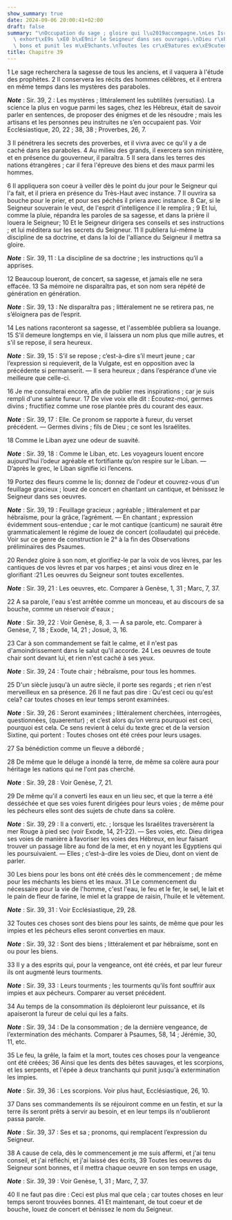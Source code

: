 ```yaml
---
show_summary: true
date: 2024-09-06 20:00:41+02:00
draft: false
summary: "\nOccupation du sage ; gloire qui l\u2019accompagne.\nLes Isra\xE9lites\
  \ exhort\xE9s \xE0 b\xE9nir le Seigneur dans ses ouvrages.\nDieu r\xE9compense les\
  \ bons et punit les m\xE9chants.\nToutes les cr\xE9atures ex\xE9cutent ses ordres.\n"
title: Chapitre 39
---
```





1 Le sage recherchera la sagesse de tous les anciens, et il vaquera à l'étude des prophètes. 2 Il conservera les récits des hommes célèbres, et il entrera en même temps dans les mystères des paraboles.

***Note*** :  Sir. 39, 2 : Les mystères ; littéralement les subtilités (versutias). La science la plus en vogue parmi les sages, chez les Hébreux, était de savoir parler en sentences, de proposer des énigmes et de les résoudre ; mais les artisans et les personnes peu instruites ne s’en occupaient pas. Voir Ecclésiastique, 20, 22 ; 38, 38 ; Proverbes, 26, 7.

3 Il pénétrera les secrets des proverbes, et il vivra avec ce qu'il y a de caché dans les paraboles. 4 Au milieu des grands, il exercera son ministère, et en présence du gouverneur, il paraîtra. 5 Il sera dans les terres des nations étrangères ; car il fera l'épreuve des biens et des maux parmi les hommes.


6 Il appliquera son coeur à veiller dès le point du jour pour le Seigneur qui l'a fait, et il priera en présence du Très-Haut avec instance. 7 Il ouvrira sa bouche pour le prier, et pour ses péchés il priera avec instance. 8 Car, si le Seigneur souverain le veut, de l'esprit d'intelligence il le remplira ; 9 Et lui, comme la pluie, répandra les paroles de sa sagesse, et dans la prière il louera le Seigneur; 10 Et le Seigneur dirigera ses conseils et ses instructions ; et lui méditera sur les secrets du Seigneur. 11 Il publiera lui-même la discipline de sa doctrine, et dans la loi de l'alliance du Seigneur il mettra sa gloire.

***Note*** :  Sir. 39, 11 : La discipline de sa doctrine ; les instructions qu’il a apprises.


12 Beaucoup loueront, de concert, sa sagesse, et jamais elle ne sera effacée. 13 Sa mémoire ne disparaîtra pas, et son nom sera répété de génération en génération.

***Note*** :  Sir. 39, 13 : Ne disparaîtra pas ; littéralement ne se retirera pas, ne s’éloignera pas de l’esprit.

14 Les nations raconteront sa sagesse, et l'assemblée publiera sa louange. 15 S'il demeure longtemps en vie, il laissera un nom plus que mille autres, et s'il se repose, il sera heureux.

***Note*** :  Sir. 39, 15 : S’il se repose ; c’est-à-dire s’il meurt jeune ; car l’expression si requieverit, de la Vulgate, est en opposition avec la précédente si permanserit. ― Il sera heureux ; dans l’espérance d’une vie meilleure que celle-ci.


16 Je me consulterai encore, afin de publier mes inspirations ; car je suis rempli d'une sainte fureur. 17 De vive voix elle dit : Écoutez-moi, germes divins ; fructifiez comme une rose plantée près du courant des eaux.

***Note*** :  Sir. 39, 17 : Elle. Ce pronom se rapporte à fureur, du verset précédent. ― Germes divins ; fils de Dieu ; ce sont les Israélites.

18 Comme le Liban ayez une odeur de suavité.

***Note*** :  Sir. 39, 18 : Comme le Liban, etc. Les voyageurs louent encore aujourd’hui l’odeur agréable et fortifiante qu’on respire sur le Liban. ― D’après le grec, le Liban signifie ici l’encens.


19 Portez des fleurs comme le lis; donnez de l'odeur et couvrez-vous d'un feuillage gracieux ; louez de concert en chantant un cantique, et bénissez le Seigneur dans ses oeuvres.

***Note*** :  Sir. 39, 19 : Feuillage gracieux ; agréable ; littéralement et par hébraïsme, pour la grâce, l’agrément. ― En chantant ; expression évidemment sous-entendue ; car le mot cantique (canticum) ne saurait être grammaticalement le régime de louez de concert (collaudate) qui précède. Voir sur ce genre de construction le 2° à la fin des Observations préliminaires des Psaumes.

20 Rendez gloire à son nom, et glorifiez-le par la voix de vos lèvres, par les cantiques de vos lèvres et par vos harpes ; et ainsi vous direz en le glorifiant :21 Les oeuvres du Seigneur sont toutes excellentes.

***Note*** :  Sir. 39, 21 : Les oeuvres, etc. Comparer à Genèse, 1, 31 ; Marc, 7, 37.

22 A sa parole, l'eau s'est arrêtée comme un monceau, et au discours de sa bouche, comme un réservoir d'eaux ;

***Note*** :  Sir. 39, 22 : Voir Genèse, 8, 3. ― A sa parole, etc. Comparer à Genèse, 7, 18 ; Exode, 14, 21 ; Josué, 3, 16.

23 Car à son commandement se fait le calme, et il n'est pas d'amoindrissement dans le salut qu'il accorde. 24 Les oeuvres de toute chair sont devant lui, et rien n'est caché à ses yeux.

***Note*** :  Sir. 39, 24 : Toute chair ; hébraïsme, pour tous les hommes.


25 D'un siècle jusqu'à un autre siècle, il porte ses regards ; et rien n'est merveilleux en sa présence. 26 Il ne faut pas dire : Qu'est ceci ou qu'est cela? car toutes choses en leur temps seront examinées.

***Note*** :  Sir. 39, 26 : Seront examinées ; littéralement cherchées, interrogées, questionnées, (quaerentur) ; et c’est alors qu’on verra pourquoi est ceci, pourquoi est cela. Ce sens revient à celui du texte grec et de la version Sixtine, qui portent : Toutes choses ont été crées pour leurs usages.

27 Sa bénédiction comme un fleuve a débordé ;


28 De même que le déluge a inondé la terre, de même sa colère aura pour héritage les nations qui ne l'ont pas cherché.

***Note*** :  Sir. 39, 28 : Voir Genèse, 7, 21.

29 De même qu'il a converti les eaux en un lieu sec, et que la terre a été desséchée et que ses voies furent dirigées pour leurs voies ; de même pour les pécheurs elles sont des sujets de chute dans sa colère.

***Note*** :  Sir. 39, 29 : Il a converti, etc. ; lorsque les Israélites traversèrent la mer Rouge à pied sec (voir Exode, 14, 21-22). ― Ses voies, etc. Dieu dirigea ses voies de manière à favoriser les voies des Hébreux, en leur faisant trouver un passage libre au fond de la mer, et en y noyant les Egyptiens qui les poursuivaient. ― Elles ; c’est-à-dire les voies de Dieu, dont on vient de parler.

30 Les biens pour les bons ont été créés dès le commencement ; de même pour les méchants les biens et les maux. 31 Le commencement du nécessaire pour la vie de l'homme, c'est l'eau, le feu et le fer, le sel, le lait et le pain de fleur de farine, le miel et la grappe de raisin, l'huile et le vêtement.

***Note*** :  Sir. 39, 31 : Voir Ecclésiastique, 29, 28.


32 Toutes ces choses sont des biens pour les saints, de même que pour les impies et les pécheurs elles seront converties en maux.

***Note*** :  Sir. 39, 32 : Sont des biens ; littéralement et par hébraïsme, sont en ou pour les biens.

33 Il y a des esprits qui, pour la vengeance, ont été créés, et par leur fureur ils ont augmenté leurs tourments.

***Note*** :  Sir. 39, 33 : Leurs tourments ; les tourments qu’ils font souffrir aux impies et aux pécheurs. Comparer au verset précédent.

34 Au temps de la consommation ils déploieront leur puissance, et ils apaiseront la fureur de celui qui les a faits.

***Note*** :  Sir. 39, 34 : De la consommation ; de la dernière vengeance, de l’extermination des méchants. Comparer à Psaumes, 58, 14 ; Jérémie, 30, 11, etc.

35 Le feu, la grêle, la faim et la mort, toutes ces choses pour la vengeance ont été créées; 36 Ainsi que les dents des bêtes sauvages, et les scorpions, et les serpents, et l'épée à deux tranchants qui punit jusqu'à extermination les impies.

***Note*** :  Sir. 39, 36 : Les scorpions. Voir plus haut, Ecclésiastique, 26, 10.

37 Dans ses commandements ils se réjouiront comme en un festin, et sur la terre ils seront prêts à servir au besoin, et en leur temps ils n'oublieront passa parole.

***Note*** :  Sir. 39, 37 : Ses et sa ; pronoms, qui remplacent l’expression du Seigneur.

38 A cause de cela, dès le commencement je me suis affermi, et j'ai tenu conseil, et j'ai réfléchi, et j'ai laissé des écrits, 39 Toutes les oeuvres du Seigneur sont bonnes, et il mettra chaque oeuvre en son temps en usage,

***Note*** :  Sir. 39, 39 : Voir Genèse, 1, 31 ; Marc, 7, 37.

40 Il ne faut pas dire : Ceci est plus mal que cela ; car toutes choses en leur temps seront trouvées bonnes. 41 Et maintenant, de tout coeur et de bouche, louez de concert et bénissez le nom du Seigneur.

